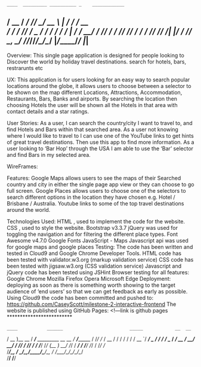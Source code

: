     ____  _________ __________ _    ____________ 
   / __ \/  _/ ___// ____/ __ \ |  / / ____/ __ \
  / / / // / \__ \/ /   / / / / | / / __/ / /_/ /
 / /_/ // / ___/ / /___/ /_/ /| |/ / /___/ _, _/ 
/_____/___//____/\____/\____/ |___/_____/_/ |_|  
----------------------------------------------------

Overview:
This single page application is designed for people looking to Discover the world by holiday travel destinations. search for hotels, bars, restrarunts etc

UX:
This application is for users looking for an easy way to search popular locations around the globe, it allows users to choose between a selector to be shown on the map different Locations, Attractions, Accommodation, Restaurants, Bars, Banks and airports. By searching the location then choosing Hotels the user will be shown all the Hotels in that area with contact details and a star ratings.

User Stories:
As a user, I can search the country/city  I want to travel to,  and find Hotels and Bars within that searched area.
As a user not knowing where I would like to travel to I can use one of the YouTube links to get hints of great travel destinations. Then use this app to find more information.
As a user looking to ‘Bar Hop’ through the USA I am able to use the ‘Bar’ selector and find Bars in my selected area.

WireFrames:


Features:
Google Maps allows users to see the maps of their Searched country and city in either the single page app view or they can choose to go full screen.
Google Places allows users to choose one of the selectors to search different options in the location they have chosen e.g. Hotel / Brisbane / Australia. 
Youtube links to some of the top travel destinations around the world.

Technologies Used:
HTML , used to implement the code for the website.
CSS , used to style the website.
Bootstrap v3.3.7 
jQuery was used for toggling the navigation and for filtering the different place types.
Font Awesome v4.7.0
Google Fonts
JavaScript - Maps Javascript api was used for google maps and google places
Testing:
The code has been written and tested in Cloud9 and Google Chrome Developer Tools.
HTML code has been tested with validator.w3.org (markup validation service)
CSS code has been tested with jigsaw.w3.org (CSS validation service)
Javascript and jQuery code has been tested using JSHint
Browser testing for all features:
Google Chrome
Mozilla Firefox
Opera
Microsoft Edge
Deployment:
deploying as soon as there is something worth showing to the target audience of ‘end users’ so that we can get feedback as early as possible.
Using Cloud9 the code has been committed and pushed to:
https://github.com/CaseyScott/milestone-2-interactive-frontend
The website is published using GitHub Pages:
<!—link is github pages *************************

    ____           ______                         _____            __  __ 
   / __ )__  __   / ____/___ _________  __  __   / ___/_________  / /_/ /_
  / __  / / / /  / /   / __ `/ ___/ _ \/ / / /   \__ \/ ___/ __ \/ __/ __/
 / /_/ / /_/ /  / /___/ /_/ (__  )  __/ /_/ /   ___/ / /__/ /_/ / /_/ /_  
/_____/\__, /   \____/\__,_/____/\___/\__, /   /____/\___/\____/\__/\__/  
      /____/                         /____/                               